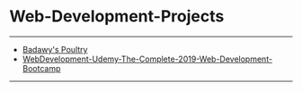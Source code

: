 # Web-Development-Projects
<hr>
<ul>
  <li> <a href="https://shbadawy.github.io/badawy-poultry/">Badawy's Poultry<a>
    
   <li> <a href="https://github.com/shbadawy/WebDevelopment-Udemy-The-Complete-2019-Web-Development-Bootcamp">WebDevelopment-Udemy-The-Complete-2019-Web-Development-Bootcamp<a>
  
</ul>


<hr>
